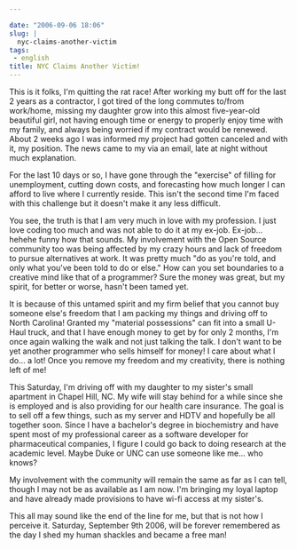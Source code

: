 ```yaml
---

date: "2006-09-06 18:06"
slug: |
  nyc-claims-another-victim
tags:
 - english
title: NYC Claims Another Victim!
---
```


This is it folks, I'm quitting the rat race! After working my butt off
for the last 2 years as a contractor, I got tired of the long commutes
to/from work/home, missing my daughter grow into this almost
five-year-old beautiful girl, not having enough time or energy to
properly enjoy time with my family, and always being worried if my
contract would be renewed. About 2 weeks ago I was informed my project
had gotten canceled and with it, my position. The news came to my via an
email, late at night without much explanation.

For the last 10 days or so, I have gone through the "exercise" of
filling for unemployment, cutting down costs, and forecasting how much
longer I can afford to live where I currently reside. This isn't the
second time I'm faced with this challenge but it doesn't make it any
less difficult.

You see, the truth is that I am very much in love with my profession. I
just love coding too much and was not able to do it at my ex-job.
Ex-job... hehehe funny how that sounds. My involvement with the Open
Source community too was being affected by my crazy hours and lack of
freedom to pursue alternatives at work. It was pretty much "do as you're
told, and only what you've been told to do or else." How can you set
boundaries to a creative mind like that of a programmer? Sure the money
was great, but my spirit, for better or worse, hasn't been tamed yet.

It is because of this untamed spirit and my firm belief that you cannot
buy someone else's freedom that I am packing my things and driving off
to North Carolina! Granted my "material possessions" can fit into a
small U-Haul truck, and that I have enough money to get by for only 2
months, I'm once again walking the walk and not just talking the talk. I
don't want to be yet another programmer who sells himself for money! I
care about what I do... a lot! Once you remove my freedom and my
creativity, there is nothing left of me!

This Saturday, I'm driving off with my daughter to my sister's small
apartment in Chapel Hill, NC. My wife will stay behind for a while since
she is employed and is also providing for our health care insurance. The
goal is to sell off a few things, such as my server and HDTV and
hopefully be all together soon. Since I have a bachelor's degree in
biochemistry and have spent most of my professional career as a software
developer for pharmaceutical companies, I figure I could go back to
doing research at the academic level. Maybe Duke or UNC can use someone
like me... who knows?

My involvement with the community will remain the same as far as I can
tell, though I may not be as available as I am now. I'm bringing my
loyal laptop and have already made provisions to have wi-fi access at my
sister's.

This all may sound like the end of the line for me, but that is not how
I perceive it. Saturday, September 9th 2006, will be forever remembered
as the day I shed my human shackles and became a free man!
